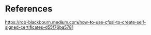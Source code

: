 # References
https://rob-blackbourn.medium.com/how-to-use-cfssl-to-create-self-signed-certificates-d55f76ba5781